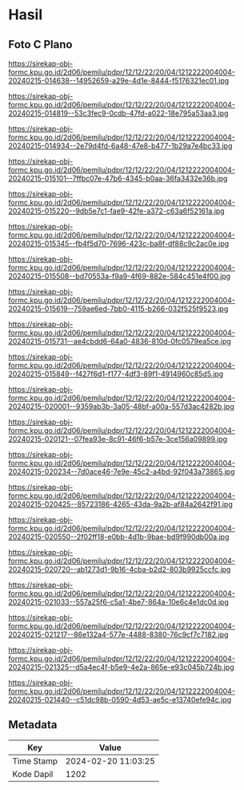 # Hasil

## Foto C Plano

https://sirekap-obj-formc.kpu.go.id/2d06/pemilu/pdpr/12/12/22/20/04/1212222004004-20240215-014638--14952659-a29e-4d1e-8444-f5176321ec01.jpg

https://sirekap-obj-formc.kpu.go.id/2d06/pemilu/pdpr/12/12/22/20/04/1212222004004-20240215-014819--53c3fec9-0cdb-47fd-a022-18e795a53aa3.jpg

https://sirekap-obj-formc.kpu.go.id/2d06/pemilu/pdpr/12/12/22/20/04/1212222004004-20240215-014934--2e79d4fd-6a48-47e8-b477-1b29a7e4bc33.jpg

https://sirekap-obj-formc.kpu.go.id/2d06/pemilu/pdpr/12/12/22/20/04/1212222004004-20240215-015101--7ffbc07e-47b6-4345-b0aa-36fa3432e36b.jpg

https://sirekap-obj-formc.kpu.go.id/2d06/pemilu/pdpr/12/12/22/20/04/1212222004004-20240215-015220--9db5e7c1-fae9-42fe-a372-c63a6f52161a.jpg

https://sirekap-obj-formc.kpu.go.id/2d06/pemilu/pdpr/12/12/22/20/04/1212222004004-20240215-015345--fb4f5d70-7696-423c-ba8f-df88c9c2ac0e.jpg

https://sirekap-obj-formc.kpu.go.id/2d06/pemilu/pdpr/12/12/22/20/04/1212222004004-20240215-015508--bd70553a-f9a9-4f69-882e-584c451e4f00.jpg

https://sirekap-obj-formc.kpu.go.id/2d06/pemilu/pdpr/12/12/22/20/04/1212222004004-20240215-015619--759ae6ed-7bb0-4115-b266-032f525f9523.jpg

https://sirekap-obj-formc.kpu.go.id/2d06/pemilu/pdpr/12/12/22/20/04/1212222004004-20240215-015731--ae4cbdd6-64a0-4836-810d-0fc0579ea5ce.jpg

https://sirekap-obj-formc.kpu.go.id/2d06/pemilu/pdpr/12/12/22/20/04/1212222004004-20240215-015849--f427f6d1-f177-4df3-89f1-4914960c85d5.jpg

https://sirekap-obj-formc.kpu.go.id/2d06/pemilu/pdpr/12/12/22/20/04/1212222004004-20240215-020001--9359ab3b-3a05-48bf-a00a-557d3ac4282b.jpg

https://sirekap-obj-formc.kpu.go.id/2d06/pemilu/pdpr/12/12/22/20/04/1212222004004-20240215-020121--07fea93e-8c91-46f6-b57e-3ce156a09899.jpg

https://sirekap-obj-formc.kpu.go.id/2d06/pemilu/pdpr/12/12/22/20/04/1212222004004-20240215-020234--7d0ace46-7e9e-45c2-a4bd-92f043a73865.jpg

https://sirekap-obj-formc.kpu.go.id/2d06/pemilu/pdpr/12/12/22/20/04/1212222004004-20240215-020425--85723186-4265-43da-9a2b-af84a2642f91.jpg

https://sirekap-obj-formc.kpu.go.id/2d06/pemilu/pdpr/12/12/22/20/04/1212222004004-20240215-020550--2f02ff18-e0bb-4d1b-9bae-bd9f990db00a.jpg

https://sirekap-obj-formc.kpu.go.id/2d06/pemilu/pdpr/12/12/22/20/04/1212222004004-20240215-020720--ab1273d1-9b16-4cba-b2d2-803b9925ccfc.jpg

https://sirekap-obj-formc.kpu.go.id/2d06/pemilu/pdpr/12/12/22/20/04/1212222004004-20240215-021033--557a25f6-c5a1-4be7-864a-10e6c4e1dc0d.jpg

https://sirekap-obj-formc.kpu.go.id/2d06/pemilu/pdpr/12/12/22/20/04/1212222004004-20240215-021217--86e132a4-577e-4488-8380-76c9cf7c7182.jpg

https://sirekap-obj-formc.kpu.go.id/2d06/pemilu/pdpr/12/12/22/20/04/1212222004004-20240215-021325--d5a4ec4f-b5e9-4e2a-865e-e93c045b724b.jpg

https://sirekap-obj-formc.kpu.go.id/2d06/pemilu/pdpr/12/12/22/20/04/1212222004004-20240215-021440--c51dc98b-0590-4d53-ae5c-e13740efe94c.jpg


## Metadata

| Key        | Value               |
| ---------- | ------------------- |
| Time Stamp | 2024-02-20 11:03:25 |
| Kode Dapil | 1202                |



